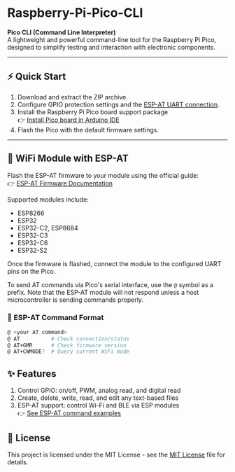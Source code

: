 # Raspberry-Pi-Pico-CLI

**Pico CLI (Command Line Interpreter)**  
A lightweight and powerful command-line tool for the Raspberry Pi Pico, designed to simplify testing and interaction with electronic components.

---

## ⚡ Quick Start

1. Download and extract the ZIP archive.
2. Configure GPIO protection settings and the [ESP-AT UART connection](#-wifi-module-with-esp-at).
3. Install the Raspberry Pi Pico board support package  
   👉 [Install Pico board in Arduino IDE](https://docs.arduino.cc/hardware/raspberry-pi-pico/)
4. Flash the Pico with the default firmware settings.

---

## 📡 WiFi Module with ESP-AT

Flash the ESP-AT firmware to your module using the official guide:  
👉 [ESP-AT Firmware Documentation](https://docs.espressif.com/projects/esp-at/en/latest/esp32c3/)

Supported modules include:
- ESP8266  
- ESP32  
- ESP32-C2, ESP8684  
- ESP32-C3  
- ESP32-C6  
- ESP32-S2

Once the firmware is flashed, connect the module to the configured UART pins on the Pico.

To send AT commands via Pico's serial interface, use the `@` symbol as a prefix. Note that the ESP-AT module will not respond unless a host microcontroller is sending commands properly.

### 📘 ESP-AT Command Format

```bash
@ <your AT command>
@ AT          # Check connection/status
@ AT+GMR      # Check firmware version
@ AT+CWMODE?  # Query current WiFi mode
```

## ✨ Features

1. Control GPIO: on/off, PWM, analog read, and digital read
2. Create, delete, write, read, and edit any text-based files
3. ESP-AT support: control Wi-Fi and BLE via ESP modules  
   👉 [See ESP-AT command examples](https://docs.espressif.com/projects/esp-at/en/latest/esp32c3/AT_Command_Examples/index.html)

## 📄 License

This project is licensed under the MIT License - see the [MIT License](https://img.shields.io/badge/license-MIT-green) file for details.

